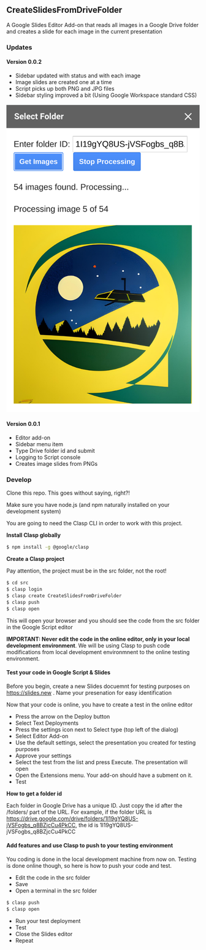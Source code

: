 ## CreateSlidesFromDriveFolder

A Google Slides Editor Add-on that reads all images in a Google Drive folder and creates a slide for each image in the current presentation

### Updates

#### Version 0.0.2

- Sidebar updated with status and with each image
- Image slides are created one at a time
- Script picks up both PNG and JPG files
- Sidebar styling improved a bit (Using Google Workspace standard CSS)


![Sidebar Version 0.0.2](img/20230822-sidebar-v0.0.2.png)

#### Version 0.0.1

- Editor add-on
- Sidebar menu item
- Type Drive folder id and submit
- Logging to Script console
- Creates image slides from PNGs

### Develop

Clone this repo. This goes without saying, right?!

Make sure you have node.js (and npm naturally installed on your development system)

You are going to need the Clasp CLI in order to work with this project. 

**Install Clasp globally**

```bash
$ npm install -g @google/clasp
```

**Create a Clasp project**

Pay attention, the project must be in the src folder, not the root!

```bash
$ cd src
$ clasp login
$ clasp create CreateSlidesFromDriveFolder
$ clasp push
$ clasp open
```

This will open your browser and you should see the code from the src folder in the Google Script editor

**IMPORTANT: Never edit the code in the online editor, only in your local development environment**. We will be using Clasp to push code modifications from local development environmnent to the online testing environment. 

#### Test your code in Google Script & Slides

Before you begin, create a new Slides docuemnt for testing purposes on https://slides.new . Name your presenation for easy identification

Now that your code is online, you have to create a test in the online editor

- Press the arrow on the Deploy button
- Select Text Deployments
- Press the settings icon next to Select type (top left of the dialog)
- Select Editor Add-on
- Use the default settings, select the presentation you created for testing purposes
- Approve your settings
- Select the test from the list and press Execute. The presentation will open
- Open the Extensions menu. Your add-on should have a subment on it. 
- Test

**How to get a folder id**

Each folder in Google Drive has a unique ID. Just copy the id after the /folders/ part of the URL. For example, if the folder URL is https://drive.google.com/drive/folders/1I19gYQ8US-jVSFogbs_q8BZjcCu4PkCC, the id is 1I19gYQ8US-jVSFogbs_q8BZjcCu4PkCC

#### Add features and use Clasp to push to your testing environment

You coding is done in the local development machine from now on. Testing is done online though, so here is how to push your code and test.

- Edit the code in the src folder
- Save
- Open a terminal in the src folder

```bash
$ clasp push
$ clasp open
```

- Run your test deployment
- Test
- Close the Slides editor
- Repeat